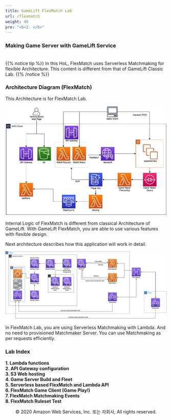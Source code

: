 ```yaml
---
title: GameLift FlexMatch Lab
url: /flexmatch
weight: 40
pre: "<b>2. </b>"
---
```



### Making Game Server with GameLift Service <br/><br/>

{{% notice tip %}}
In this HoL, FlexMatch uses Serverless Matchmaking for flexible Architecture.
This content is different from that of GameLift Classic Lab.
{{% /notice %}}

### Architecture Diagram (FlexMatch)

This Architecture is for FlexMatch Lab.

![Architecture](./images/FlexDemo.png)

Internal Logic of FlexMatch is different from classical Architecture of GameLift.
With GameLift FlexMatch, you are able to use various features with flexible design.

Next architecture describes how this application will work in detail.

![Architecture](./images/GL-Flex.png)

In FlexMatch Lab, you are using Serverless Matchmaking with Lambda. And no need to provisioned Matchmaker Server.
You can use Matchmaking as per requests efficiently.

### Lab Index

**1. Lambda functions**    
**2. API Gateway configuration**    
**3. S3 Web hosting**    
**4. Game Server Build and Fleet**    
**5. Serverless based FlexMatch and Lambda API**    
**6. FlexMatch Game Client (Game Play!)**    
**7. FlexMatch Matchmaking Events**    
**8. FlexMatch Ruleset Test**    


<p align="center">
© 2020 Amazon Web Services, Inc. 또는 자회사, All rights reserved.
</p>


